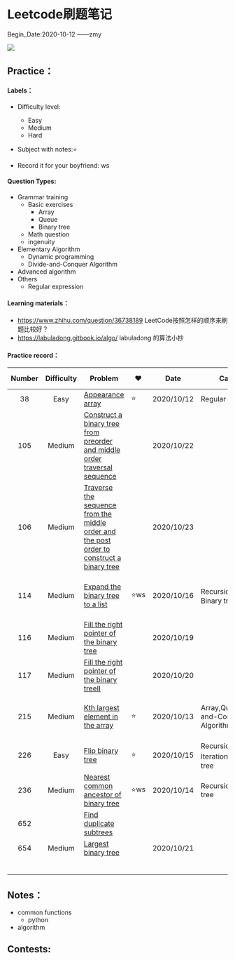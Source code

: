 # Leetcode刷题笔记

Begin_Date:2020-10-12		——zmy

![](https://tva1.sinaimg.cn/large/005IQUPRly1gjnsqp9xqij30j60arq3h.jpg)

## Practice：

#### Labels：

- Difficulty level:
  - Easy
  - Medium
  - Hard

- Subject with notes:⭐
- Record it for your boyfriend: ws

#### Question Types:

- Grammar training 
  - Basic exercises
    - Array
    - Queue
    - Binary tree
  - Math question
  - ingenuity
- Elementary Algorithm
  - Dynamic programming
  - Divide-and-Conquer Algorithm
- Advanced algorithm
- Others
  - Regular expression

#### Learning materials：

- https://www.zhihu.com/question/36738189 LeetCode按照怎样的顺序来刷题比较好？
- https://labuladong.gitbook.io/algo/ labuladong 的算法小抄

#### Practice record：

| Number | Difficulty | Problem                                                      | ♥    | Date       | Category                                 | Method-TimeComplexity | Remark                                                       | TODO             |
| :----: | :--------: | ------------------------------------------------------------ | ---- | ---------- | ---------------------------------------- | :-------------------: | ------------------------------------------------------------ | ---------------- |
|   38   |    Easy    | [Appearance array](https://leetcode-cn.com/problems/count-and-say/) | ⭐    | 2020/10/12 | Regular expression                       |         O(n)          | [regular-expression](https://github.com/zmy1103/leetcode_zmy/blob/master/Notes/Regular%20expression.md#regular-expression) | --               |
|  105   |   Medium   | [Construct a binary tree from preorder and middle order traversal sequence](https://leetcode-cn.com/problems/construct-binary-tree-from-preorder-and-inorder-traversal/) |      | 2020/10/22 |                                          |                       |                                                              |                  |
|  106   |   Medium   | [Traverse the sequence from the middle order and the post order to construct a binary tree](https://leetcode-cn.com/problems/construct-binary-tree-from-inorder-and-postorder-traversal/) |      | 2020/10/23 |                                          |                       |                                                              |                  |
|  114   |   Medium   | [Expand the binary tree to a list](https://leetcode-cn.com/problems/flatten-binary-tree-to-linked-list/) | ⭐ws  | 2020/10/16 | Recursion，Stack，Binary tree            |         O(n)          | [114 Expand the binary tree to a list](https://github.com/zmy1103/leetcode_zmy/blob/master/Notes/114%20Binary%20tree%20expands%20into%20linked%20list.md) |                  |
|  116   |   Medium   | [Fill the right pointer of the binary tree](https://leetcode-cn.com/problems/populating-next-right-pointers-in-each-node/) |      | 2020/10/19 |                                          |                       |                                                              |                  |
|  117   |   Medium   | [Fill the right pointer of the binary treeⅡ](https://leetcode-cn.com/problems/populating-next-right-pointers-in-each-node-ii/) |      | 2020/10/20 |                                          |                       |                                                              |                  |
|  215   |   Medium   | [Kth largest element in the array](https://leetcode-cn.com/problems/kth-largest-element-in-an-array/) | ⭐    | 2020/10/13 | Array,Queue,Divide-and-Conquer Algorithm |         O(n)          | [Partition && Queue](https://github.com/zmy1103/leetcode_zmy/blob/master/Notes/Regular%20expression.md#regular-expression) | 联系二叉树和排序 |
|  226   |    Easy    | [Flip binary tree]()                                         | ⭐    | 2020/10/15 | Recursion，Iteration，Binary tree        |         O(n)          | [226 Interation](https://github.com/zmy1103/leetcode_zmy/blob/master/Notes/226%20Iteration.md) | 队列             |
|  236   |   Medium   | [Nearest common ancestor of binary tree](https://leetcode-cn.com/problems/lowest-common-ancestor-of-a-binary-tree/) | ⭐ws  | 2020/10/14 | Recursion,Binary tree                    |         O(n)          | [236 Recursion](https://github.com/zmy1103/leetcode_zmy/blob/master/Notes/236%20Recursion.md) | 给ws讲出来       |
|  652   |            | [Find duplicate subtrees](https://leetcode-cn.com/problems/find-duplicate-subtrees/) |      |            |                                          |                       |                                                              |                  |
|  654   |   Medium   | [Largest binary tree](https://leetcode-cn.com/problems/maximum-binary-tree/) |      | 2020/10/21 |                                          |                       |                                                              |                  |
|        |            |                                                              |      |            |                                          |                       |                                                              |                  |
|        |            |                                                              |      |            |                                          |                       |                                                              |                  |
|        |            |                                                              |      |            |                                          |                       |                                                              |                  |
|        |            |                                                              |      |            |                                          |                       |                                                              |                  |
|        |            |                                                              |      |            |                                          |                       |                                                              |                  |
|        |            |                                                              |      |            |                                          |                       |                                                              |                  |

## Notes：

- common functions
  - python 
- algorithm

## Contests:
